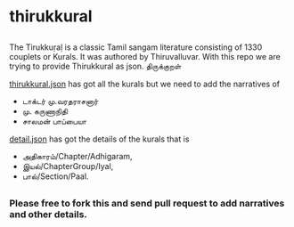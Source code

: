 # thirukkural
##
The Tirukkuṛaḷ is a classic Tamil sangam literature consisting of 1330 couplets or Kurals. It was authored by Thiruvalluvar. With this repo we are trying to provide Thirukkural as json. திருக்குறள்

[thirukkural.json](https://github.com/tk120404/thirukkural/blob/master/thirukkural.json) has got all the kurals but we need to add the narratives of
* டாக்டர் மு.வரதராசனார்
* மு. கருணாநிதி
* சாலமன் பாப்பையா

[detail.json](https://github.com/tk120404/thirukkural/blob/master/detail.json) has got the details of the kurals that is
* அதிகாரம்/Chapter/Adhigaram,
* இயல்/ChapterGroup/Iyal,
* பால்/Section/Paal.

##
### Please free to fork this and send pull request to add narratives and other details.

##

